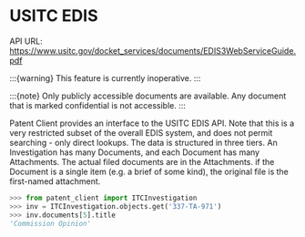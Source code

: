 # USITC EDIS

API URL: <https://www.usitc.gov/docket_services/documents/EDIS3WebServiceGuide.pdf>

:::{warning}
This feature is currently inoperative.
:::

:::{note}
Only publicly accessible documents are available. Any document that is marked confidential is not accessible.
:::

Patent Client provides an interface to the USITC EDIS API. Note that this is a very restricted subset
of the overall EDIS system, and does not permit searching - only direct lookups. The data is structured
in three tiers. An Investigation has many Documents, and each Document has many Attachments. The actual
filed documents are in the Attachments. if the Document is a single item (e.g. a brief of some kind),
the original file is the first-named attachment.

```python
>>> from patent_client import ITCInvestigation
>>> inv = ITCInvestigation.objects.get('337-TA-971')
>>> inv.documents[5].title
'Commission Opinion'
```

